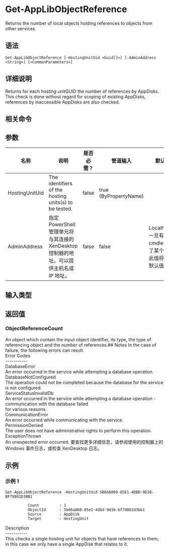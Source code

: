 # Get-AppLibObjectReference

Returns the number of local objects holding references to objects from other services.

## 语法

    Get-AppLibObjectReference [-HostingUnitUid <Guid[]>] [-AdminAddress <String>] [<CommonParameters>]
    

## 详细说明

Returns for each hosting unitGUID the number of references by AppDisks. This check is done without regard for scoping of existing AppDisks, references by inaccessible AppDisks are also checked.

## 相关命令

## 参数

| 名称             | 说明                                                         | 是否必需？ | 管道输入                  | 默认值                                   |
| -------------- | ---------------------------------------------------------- | ----- | --------------------- | ------------------------------------- |
| HostingUnitUid | The identifiers of the hosting units(s) to be tested.      | false | true (ByPropertyName) |                                       |
| AdminAddress   | 指定 PowerShell 管理单元将与其连接的 XenDesktop 控制器的地址。可以提供主机名或 IP 地址。 | false | false                 | Localhost。一旦有 cmdlet 提供了某个值，此值将变为默认值。 |

## 输入类型

### 

## 返回值

### ObjectReferenceCount

An object which contain the input object identifier, its type, the type of referencing object and the number of references.## Notes In the case of failure, the following errors can result.  
Error Codes  
\---\---\-----  
DatabaseError  
An error occurred in the service while attempting a database operation.  
DatabaseNotConfigured  
The operation could not be completed because the database for the service is not configured.  
ServiceStatusInvalidDb  
An error occurred in the service while attempting a database operation - communication with the database failed  
for various reasons.  
CommunicationError  
An error occurred while communicating with the service.  
PermissionDenied  
The user does not have administrative rights to perform this operation.  
ExceptionThrown  
An unexpected error occurred. 要查找更多详细信息，请参阅使用的控制器上的 Windows 事件日志，或检查 XenDesktop 日志。

## 示例

### 示例 1

    Get-AppLibObjectReference -HostingUnitUid 5B66A060-85E1-4DBD-9D1B-BF79881D3BB1
    
              Count         : 1
              ObjectId      : 5b66a060-85e1-4dbd-9d1b-bf79881d3bb1
              Source        : AppDisk
              Target        : HostingUnit
    

Description  
\---\---\-----  
This checks a single hosting unit for objects that have references to them; in this case we only have a single AppDisk that relates to it.